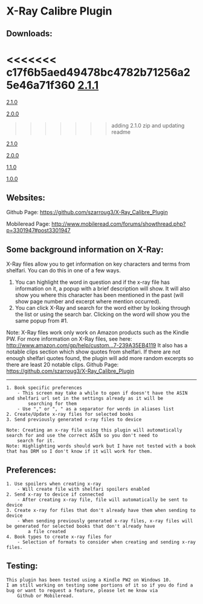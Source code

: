 # X-Ray Calibre Plugin
Downloads:
----------------------------------------------------------------------------------------------------------------------------------
<<<<<<< c17f6b5aed49478bc4782b71256a25e46a71f360
[2.1.1](https://github.com/szarroug3/X-Ray_Calibre_Plugin/files/269324/xray_creator_calibre_plugin_2_1_1.zip)
=======
[2.1.0](https://github.com/szarroug3/X-Ray_Calibre_Plugin/blob/master/Versions/xray_creator_calibre_plugin_2_1_0.zip)

[2.0.0](https://github.com/szarroug3/X-Ray_Calibre_Plugin/blob/master/Versions/xray_creator_calibre_plugin_2_0_0.zip)
>>>>>>> adding 2.1.0 zip and updating readme

[2.1.0](https://github.com/szarroug3/X-Ray_Calibre_Plugin/files/267017/xray_creator_calibre_plugin_2_1_0.zip)

[2.0.0](https://github.com/szarroug3/X-Ray_Calibre_Plugin/files/267014/xray_creator_calibre_plugin_2_0_0.zip)

[1.1.0](https://github.com/szarroug3/X-Ray_Calibre_Plugin/files/267004/xray_creator_calibre_plugin_1_1_0.zip)

[1.0.0](https://github.com/szarroug3/X-Ray_Calibre_Plugin/files/267000/xray_creator_calibre_plugin_1_0_0.zip)

Websites:
----------------------------------------------------------------------------------------------------------------------------------
Github Page: https://github.com/szarroug3/X-Ray_Calibre_Plugin

Mobileread Page: http://www.mobileread.com/forums/showthread.php?p=3301947#post3301947

Some background information on X-Ray:
----------------------------------------------------------------------------------------------------------------------------------
X-Ray files allow you to get information on key characters and terms from shelfari. You can do this in one of a few ways.
1. You can highlight the word in question and if the x-ray file has information on it, a popup with a brief description will
	show. It will also show you where this character has been mentioned in the past (will show page number and excerpt where
	mention occurred).
2. You can click X-Ray and search for the word either by looking through the list or using the search bar. Clicking on the word
	will show you the same popup from #1.

Note: X-Ray files work only work on Amazon products such as the Kindle PW. For more information on X-Ray files, see here:
	http://www.amazon.com/gp/help/custom...7-239A35EB4119
It also has a notable clips section which show quotes from shelfari. If there are not enough shelfari quotes found, the plugin
	will add more random excerpts so there are least 20 notable clips.
Github Page: https://github.com/szarroug3/X-Ray_Calibre_Plugin

----------------------------------------------------------------------------------------------------------------------------------
	1. Book specific preferences
		- This screen may take a while to open if doesn't have the ASIN and shelfari url set in the settings already as it will be
			searching for them
		- Use "," or ", " as a separator for words in aliases list
	2. Create/Update x-ray files for selected books
	3. Send previously generated x-ray files to device

	Note: Creating an x-ray file using this plugin will automatically search for and use the correct ASIN so you don't need to
		search for it.
	Note: Highlighting words should work but I have not tested with a book that has DRM so I don't know if it will work for them.

Preferences:
----------------------------------------------------------------------------------------------------------------------------------
	1. Use spoilers when creating x-ray
		- Will create file with shelfari spoilers enabled
	2. Send x-ray to device if connected
		- After creating x-ray file, file will automatically be sent to device
	3. Create x-ray for files that don't already have them when sending to device
		- When sending previously generated x-ray files, x-ray files will be generated for selected books that don't already have
			a file created
	4. Book types to create x-ray files for
		- Selection of formats to consider when creating and sending x-ray files.

Testing:
----------------------------------------------------------------------------------------------------------------------------------
	This plugin has been tested using a Kindle PW2 on Windows 10.
	I am still working on testing some portions of it so if you do find a bug or want to request a feature, please let me know via
		Github or Mobileread.
